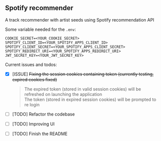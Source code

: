 ## Spotify recommender

A track recommender with artist seeds using Spotify recommendation API

Some variable needed for the `.env`:

```
COOKIE_SECRET=<YOUR_COOKIE_SECRET>
SPOTIFY_CLIENT_ID=<YOUR_SPOTIFY_APPS_CLIENT_ID>
SPOTIFY_CLIENT_SECRET=<YOUR_SPOTIFY_APPS_CLIENT_SECRET>
SPOTIFY_REDIRECT_URI=<YOUR_SPOTIFY_APPS_REDIRECT_URI>
JWT_SECRET_KEY=<YOUR_JWT_SECRET_KEY>
```

Current issues and todos:

- [x] [ISSUE] ~~Fixing the session cookies containing token (currently testing, expired cookies fixed)~~

  > The expired token (stored in valid session cookies) will be refreshed on launching the application  
  > The token (stored in expired session cookies) will be prompted to re login

- [ ] [TODO] Refactor the codebase
- [ ] [TODO] Improving UI
- [ ] [TODO] Finish the README
